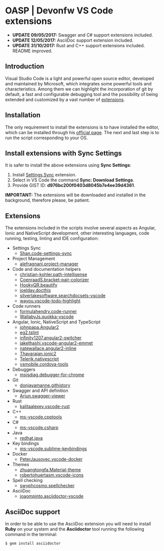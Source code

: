 # OASP | Devonfw VS Code extensions

- **UPDATE 09/05/2017:** Swagger and C# support extensions included.
- **UPDATE 12/05/2017:** AsciiDoc support extension included.
- **UPDATE 31/10/2017:** Rust and C++ support extensions included. README improved. 

## Introduction

Visual Studio Code is a light and powerful open source editor, developed and 
maintained by Microsoft, which integrates some powerful tools and characteristics. 
Among them we can highlight the incorporation of git by default, a fast and
configurable debugging tool and the possibility of being extended and customized 
by a vast number of [extensions](https://marketplace.visualstudio.com/VSCode).

## Installation

The only requirement to install the extensions is to have installed the editor,
which can be installed through his [official page](https://code.visualstudio.com/).
The next and last step is to run the script corresponding to your OS.

## Install extensions with Sync Settings

It is safer to install the above extensions using **Sync Settings**: 

1. Install [Settings Sync](https://marketplace.visualstudio.com/items?itemName=Shan.code-settings-sync) extension.
2. Select in VS Code the command **Sync: Download Settings**.
3. Provide GIST ID: **d976bc200f0403d8045b7e4ee39d4361**.

**IMPORTANT:** The extensions will be downloaded and installed in the background, therefore please, be patient. 

## Extensions

The extensions included in the scripts involve several aspects as Angular, Ionic and NativeScript development, other interesting languages, code running, testing, linting and IDE configuration:

- Settings Sync
    - [Shan.code-settings-sync](https://marketplace.visualstudio.com/items?itemName=Shan.code-settings-sync)
- Project Management
    - [alefragnani.project-manager](https://marketplace.visualstudio.com/items?itemName=alefragnani.project-manager)
- Code and documentation helpers
    - [christian-kohler.path-intellisense](https://marketplace.visualstudio.com/items?itemName=christian-kohler.path-intellisense)
    - [CoenraadS.bracket-pair-colorizer](https://marketplace.visualstudio.com/items?itemName=CoenraadS.bracket-pair-colorizer)
    - [HookyQR.beautify](https://marketplace.visualstudio.com/items?itemName=HookyQR.beautify)
    - [joelday.docthis](https://marketplace.visualstudio.com/items?itemName=joelday.docthis)
    - [silverlakesoftware.searchdocsets-vscode](https://marketplace.visualstudio.com/items?itemName=silverlakesoftware.searchdocsets-vscode)
    - [wayou.vscode-todo-highlight](https://marketplace.visualstudio.com/items?itemName=wayou.vscode-todo-highlight)
- Code runners
    - [formulahendry.code-runner](https://marketplace.visualstudio.com/items?itemName=formulahendry.code-runner)
    - [WallabyJs.quokka-vscode](https://marketplace.visualstudio.com/items?itemName=WallabyJs.quokka-vscode)
- Angular, Ionic, NativeScript and TypeScript
    - [johnpapa.Angular2](https://marketplace.visualstudio.com/items?itemName=johnpapa.Angular2)
    - [eg2.tslint](https://marketplace.visualstudio.com/items?itemName=eg2.tslint)
    - [infinity1207.angular2-switcher](https://marketplace.visualstudio.com/items?itemName=infinity1207.angular2-switcher)
    - [jakethashi.vscode-angular2-emmet](https://marketplace.visualstudio.com/items?itemName=jakethashi.vscode-angular2-emmet)
    - [natewallace.angular2-inline](https://marketplace.visualstudio.com/items?itemName=natewallace.angular2-inline)
    - [Thavarajan.ionic2](https://marketplace.visualstudio.com/items?itemName=Thavarajan.ionic2)
    - [Telerik.nativescript](https://marketplace.visualstudio.com/items?itemName=Telerik.nativescript)
    - [vsmobile.cordova-tools](https://marketplace.visualstudio.com/items?itemName=vsmobile.cordova-tools)
- Debuggers
    - [msjsdiag.debugger-for-chrome](https://marketplace.visualstudio.com/items?itemName=msjsdiag.debugger-for-chrome)
- Git
    - [donjayamanne.githistory](https://marketplace.visualstudio.com/items?itemName=donjayamanne.githistory)
- Swagger and API definition
    - [Arjun.swagger-viewer](https://marketplace.visualstudio.com/items?itemName=Arjun.swagger-viewer)
- Rust
    - [kalitaalexey.vscode-rust](https://marketplace.visualstudio.com/items?itemName=kalitaalexey.vscode-rust)
- C++
    - [ms-vscode.cpptools](https://marketplace.visualstudio.com/items?itemName=ms-vscode.cpptools)
- C#
    - [ms-vscode.csharp](https://marketplace.visualstudio.com/items?itemName=ms-vscode.csharp)
- Java
    - [redhat.java](https://marketplace.visualstudio.com/items?itemName=redhat.java)
- Key bindings
    - [ms-vscode.sublime-keybindings](https://marketplace.visualstudio.com/items?itemName=ms-vscode.sublime-keybindings)
- Docker
    - [PeterJausovec.vscode-docker](https://marketplace.visualstudio.com/items?itemName=PeterJausovec.vscode-docker)
- Themes
    - [zhuangtongfa.Material-theme](https://marketplace.visualstudio.com/items?itemName=zhuangtongfa.Material-theme)
    - [robertohuertasm.vscode-icons](https://marketplace.visualstudio.com/items?itemName=robertohuertasm.vscode-icons)
- Spell checking
    - [swyphcosmo.spellchecker](https://marketplace.visualstudio.com/items?itemName=swyphcosmo.spellchecker)
- AsciiDoc
    - [joaompinto.asciidoctor-vscode](https://marketplace.visualstudio.com/items?itemName=joaompinto.asciidoctor-vscode)

## AsciiDoc support

In order to be able to use the AsciiDoc extension you will need to install **Ruby** on your system and the **Asciidoctor** tool running the following command in the terminal:

```bash
$ gem install asciidoctor
```

